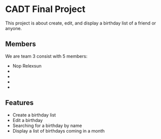 # CADT Final Project

This project is about create, edit, and display a birthday list of a friend or anyone.

## Members

We are team 3 consist with 5 members:

- Nop Relexsun
-
-
-
-

## Features

- Create a birthday list
- Edit a birthday
- Searching for a birthday by name
- Display a list of
  birthdays coming in a month
